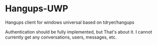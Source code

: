 # Hangups-UWP
Hangups client for windows universal based on tdryer/hangups 



Authentication should be fully implemented, but That's about it. I cannot currently get any conversations, users, messages, etc.
